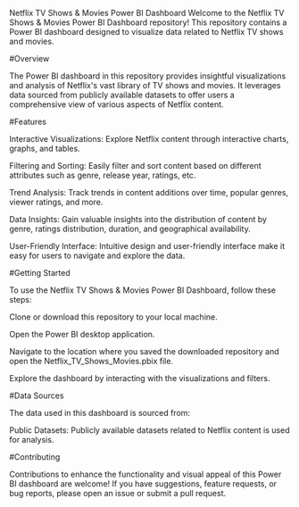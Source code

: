 Netflix TV Shows & Movies Power BI Dashboard
Welcome to the Netflix TV Shows & Movies Power BI Dashboard repository! This repository contains a Power BI dashboard designed to visualize data related to Netflix TV shows and movies.

#Overview

The Power BI dashboard in this repository provides insightful visualizations and analysis of Netflix's vast library of TV shows and movies. It leverages data sourced from publicly available datasets to offer users a comprehensive view of various aspects of Netflix content.

#Features

Interactive Visualizations: Explore Netflix content through interactive charts, graphs, and tables.

Filtering and Sorting: Easily filter and sort content based on different attributes such as genre, release year, ratings, etc.

Trend Analysis: Track trends in content additions over time, popular genres, viewer ratings, and more.

Data Insights: Gain valuable insights into the distribution of content by genre, ratings distribution, duration, and geographical availability.

User-Friendly Interface: Intuitive design and user-friendly interface make it easy for users to navigate and explore the data.


#Getting Started

To use the Netflix TV Shows & Movies Power BI Dashboard, follow these steps:

Clone or download this repository to your local machine.

Open the Power BI desktop application.

Navigate to the location where you saved the downloaded repository and open the Netflix_TV_Shows_Movies.pbix file.

Explore the dashboard by interacting with the visualizations and filters.

#Data Sources

The data used in this dashboard is sourced from:

Public Datasets: Publicly available datasets related to Netflix content is used for analysis.

#Contributing

Contributions to enhance the functionality and visual appeal of this Power BI dashboard are welcome! If you have suggestions, feature requests, or bug reports, please open an issue or submit a pull request.
